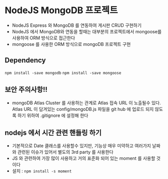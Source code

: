 # NodeJS MongoDB 프로젝트

- NodeJS Express 와 MongoDB 를 연동하여 게시판 CRUD 구현하기
- NodeJS 에서 MongoDB와 연동을 할때는 대부분의 프로젝트에서 mongoose를 사용하여 ORM 방식으로 접근한다
- mongoose 를 사용한 ORM 방식으로 mongoDB 프로젝트 구현

## Dependency

`npm install -save mongodb`
`npm install -save mongoose`

## 보안 주의사항!!

- mongoDB Atlas Cluster 를 사용하는 관계로 Atlas 접속 URL 이 노출될수 있다. Atlas URL 이 담겨있는 config/mongoDB.js 파일을 git hub 에 업로드 되지 않도록 하기 위하여 .gitignore 에 설정해 한다

## nodejs 에서 시간 관련 핸들링 하기

- 기본적으로 Date 클래스를 사용할수 있지만, 기능상 매우 미약하고 여러가지 날짜와 관련된 이슈가 있어서 별도의 3rd party 를 사용한다
- JS 와 관련하여 가장 많이 사용하고 거의 표준화 되어 있는 moment 를 사용할 것이다
- 설치 : `npm install -s moment`
